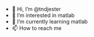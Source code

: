 - 👋 Hi, I’m @tndjester
- 👀 I’m interested in matlab
- 🌱 I’m currently learning matlab
- 📫 How to reach me 

<!---
tndjester/tndjester is a ✨ special ✨ repository because its `README.md` (this file) appears on your GitHub profile.
You can click the Preview link to take a look at your changes.
--->
